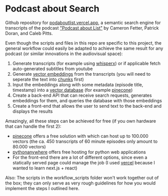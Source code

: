 # Podcast about Search

Github repository for [podaboutlist.vercel.app](https://podaboutlist.vercel.app), a semantic search engine for transcripts of the podcast ["Podcast about List"](https://www.swagpoop.com/) by Cameron Fetter, Patrick Doran, and Caleb Pitts.


Even though the scripts and files in this repo are specific to this project, the general workflow could easily be adapted to achieve the same result for any podcast (or similar innovations in the audiovisual space):
1. Generate transcripts (for example using [whisperx](https://github.com/m-bain/whisperX)) or if applicable fetch auto-generated subtitles from youtube
2. Generate [vector embeddings](https://huggingface.co/blog/getting-started-with-embeddings) from the transcripts (you will need to seperate the text into [chunks](https://robkerr.ai/chunking-text-into-vector-databases/) first)
3. Input the embeddings along with some metadata (episode title, timestamp) into a [vector database](https://www.pinecone.io/learn/vector-database/) (for example [pinecone](https://www.pinecone.io))
4. Create a back-end API that can receive search requests, generates embeddings for them, and queries the database with those embeddings
5. Create a front-end that allows the user to send text to the back-end and displays the results

Amazingly, all these steps can be achieved for free (if you own hardware that can handle the first 2):
* [pinecone](https://www.pinecone.io) offers a free solution with which can host up to 100.000 vectors (the ca. 450 transcripts of 60 minute episodes only amount to 80.000 vectors)
* [pythonanywhere](https://www.pythonanywhere.com) offers free hosting for python web applications
* For the front-end there are a lot of different options, since even a statically served page could manage the job (I used [vercel](https://vercel.com) because I wanted to learn next.js + react)

Also: The scripts in the workflow_scripts folder won't work together out of the box; they can only serve as very rough guidelines for how you would implement the steps I outlined here.